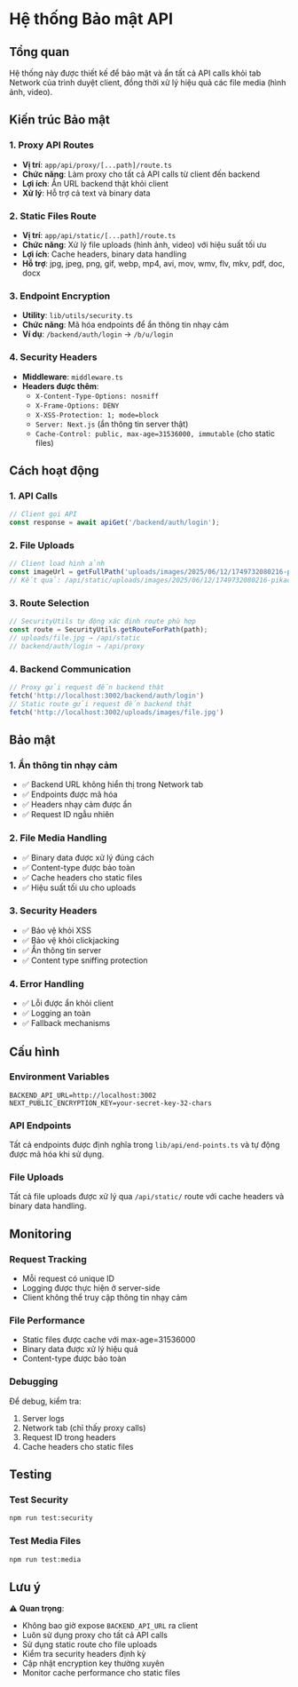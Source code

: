 # Hệ thống Bảo mật API

## Tổng quan

Hệ thống này được thiết kế để bảo mật và ẩn tất cả API calls khỏi tab Network của trình duyệt client, đồng thời xử lý hiệu quả các file media (hình ảnh, video).

## Kiến trúc Bảo mật

### 1. Proxy API Routes
- **Vị trí**: `app/api/proxy/[...path]/route.ts`
- **Chức năng**: Làm proxy cho tất cả API calls từ client đến backend
- **Lợi ích**: Ẩn URL backend thật khỏi client
- **Xử lý**: Hỗ trợ cả text và binary data

### 2. Static Files Route
- **Vị trí**: `app/api/static/[...path]/route.ts`
- **Chức năng**: Xử lý file uploads (hình ảnh, video) với hiệu suất tối ưu
- **Lợi ích**: Cache headers, binary data handling
- **Hỗ trợ**: jpg, jpeg, png, gif, webp, mp4, avi, mov, wmv, flv, mkv, pdf, doc, docx

### 3. Endpoint Encryption
- **Utility**: `lib/utils/security.ts`
- **Chức năng**: Mã hóa endpoints để ẩn thông tin nhạy cảm
- **Ví dụ**: `/backend/auth/login` → `/b/u/login`

### 4. Security Headers
- **Middleware**: `middleware.ts`
- **Headers được thêm**:
  - `X-Content-Type-Options: nosniff`
  - `X-Frame-Options: DENY`
  - `X-XSS-Protection: 1; mode=block`
  - `Server: Next.js` (ẩn thông tin server thật)
  - `Cache-Control: public, max-age=31536000, immutable` (cho static files)

## Cách hoạt động

### 1. API Calls
```typescript
// Client gọi API
const response = await apiGet('/backend/auth/login');
```

### 2. File Uploads
```typescript
// Client load hình ảnh
const imageUrl = getFullPath('uploads/images/2025/06/12/1749732080216-pikachu.webp');
// Kết quả: /api/static/uploads/images/2025/06/12/1749732080216-pikachu.webp
```

### 3. Route Selection
```typescript
// SecurityUtils tự động xác định route phù hợp
const route = SecurityUtils.getRouteForPath(path);
// uploads/file.jpg → /api/static
// backend/auth/login → /api/proxy
```

### 4. Backend Communication
```typescript
// Proxy gửi request đến backend thật
fetch('http://localhost:3002/backend/auth/login')
// Static route gửi request đến backend thật
fetch('http://localhost:3002/uploads/images/file.jpg')
```

## Bảo mật

### 1. Ẩn thông tin nhạy cảm
- ✅ Backend URL không hiển thị trong Network tab
- ✅ Endpoints được mã hóa
- ✅ Headers nhạy cảm được ẩn
- ✅ Request ID ngẫu nhiên

### 2. File Media Handling
- ✅ Binary data được xử lý đúng cách
- ✅ Content-type được bảo toàn
- ✅ Cache headers cho static files
- ✅ Hiệu suất tối ưu cho uploads

### 3. Security Headers
- ✅ Bảo vệ khỏi XSS
- ✅ Bảo vệ khỏi clickjacking
- ✅ Ẩn thông tin server
- ✅ Content type sniffing protection

### 4. Error Handling
- ✅ Lỗi được ẩn khỏi client
- ✅ Logging an toàn
- ✅ Fallback mechanisms

## Cấu hình

### Environment Variables
```env
BACKEND_API_URL=http://localhost:3002
NEXT_PUBLIC_ENCRYPTION_KEY=your-secret-key-32-chars
```

### API Endpoints
Tất cả endpoints được định nghĩa trong `lib/api/end-points.ts` và tự động được mã hóa khi sử dụng.

### File Uploads
Tất cả file uploads được xử lý qua `/api/static/` route với cache headers và binary data handling.

## Monitoring

### Request Tracking
- Mỗi request có unique ID
- Logging được thực hiện ở server-side
- Client không thể truy cập thông tin nhạy cảm

### File Performance
- Static files được cache với max-age=31536000
- Binary data được xử lý hiệu quả
- Content-type được bảo toàn

### Debugging
Để debug, kiểm tra:
1. Server logs
2. Network tab (chỉ thấy proxy calls)
3. Request ID trong headers
4. Cache headers cho static files

## Testing

### Test Security
```bash
npm run test:security
```

### Test Media Files
```bash
npm run test:media
```

## Lưu ý

⚠️ **Quan trọng**: 
- Không bao giờ expose `BACKEND_API_URL` ra client
- Luôn sử dụng proxy cho tất cả API calls
- Sử dụng static route cho file uploads
- Kiểm tra security headers định kỳ
- Cập nhật encryption key thường xuyên
- Monitor cache performance cho static files 